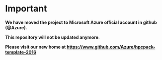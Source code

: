 # **Important**

**We have moved the project to Microsoft Azure official account in github (@Azure).**

**This repository will not be updated anymore**.

**Please visit our new home at https://www.github.com/Azure/hpcpack-template-2016**


